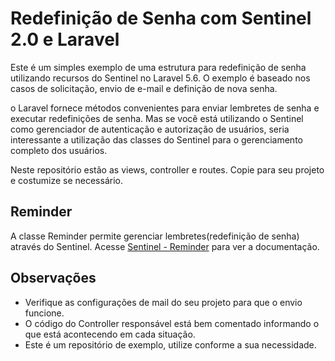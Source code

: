 # Redefinição de Senha com Sentinel 2.0 e Laravel

Este é um simples exemplo de uma estrutura para redefinição de senha utilizando recursos do Sentinel no Laravel 5.6. O exemplo é baseado nos casos de solicitação, envio de e-mail e definição de nova senha.

o Laravel fornece métodos convenientes para enviar lembretes de senha e executar redefinições de senha. Mas se você está utilizando o Sentinel como gerenciador de autenticação e autorização de usuários, seria interessante a utilização das classes do Sentinel para o gerenciamento completo dos usuários.

Neste repositório estão as views, controller e routes. Copie para seu projeto e costumize se necessário.

## Reminder

A classe Reminder permite gerenciar lembretes(redefinição de senha) através do Sentinel.
Acesse [Sentinel - Reminder](https://cartalyst.com/manual/sentinel/1.0#reminder) para ver a documentação.


## Observações

- Verifique as configurações de mail do seu projeto para que o envio funcione.
- O código do Controller responsável está bem comentado informando o que está acontecendo em cada situação.
- Este é um repositório de exemplo, utilize conforme a sua necessidade.
